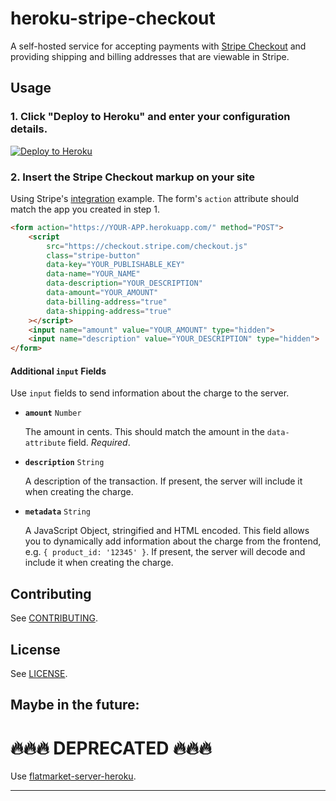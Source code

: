 # heroku-stripe-checkout

A self-hosted service for accepting payments with [Stripe Checkout](https://stripe.com/docs/checkout) and providing shipping and billing addresses that are viewable in Stripe.

## Usage

### 1. Click "Deploy to Heroku" and enter your configuration details.

[![Deploy to Heroku](https://www.herokucdn.com/deploy/button.svg)](https://heroku.com/deploy?template=https://github.com/centerfold-gallery/centerfold-checkout)

### 2. Insert the Stripe Checkout markup on your site

Using Stripe's [integration](https://stripe.com/docs/checkout#integration-simple) example. The form's `action` attribute should match the app you created in step 1.

```html
<form action="https://YOUR-APP.herokuapp.com/" method="POST">
    <script
        src="https://checkout.stripe.com/checkout.js"
        class="stripe-button"
        data-key="YOUR_PUBLISHABLE_KEY"
        data-name="YOUR_NAME"
        data-description="YOUR_DESCRIPTION"
        data-amount="YOUR_AMOUNT"
        data-billing-address="true"
        data-shipping-address="true"
    ></script>
    <input name="amount" value="YOUR_AMOUNT" type="hidden">
    <input name="description" value="YOUR_DESCRIPTION" type="hidden">
</form>
```

#### Additional `input` Fields

Use `input` fields to send information about the charge to the server.

- **`amount`** `Number`

    The amount in cents. This should match the amount in the `data-attribute` field. *Required*.

- **`description`** `String`

    A description of the transaction. If present, the server will include it when creating the charge.

- **`metadata`** `String`

    A JavaScript Object, stringified and HTML encoded. This field allows you to dynamically add information about the charge from the frontend, e.g. `{ product_id: '12345' }`. If present, the server will decode and include it when creating the charge.

## Contributing

See [CONTRIBUTING](https://github.com/christophercliff/heroku-stripe-checkout/blob/master/CONTRIBUTING.md).

## License

See [LICENSE](https://github.com/christophercliff/heroku-stripe-checkout/blob/master/LICENSE.md).


Maybe in the future:
---

# :fire::fire::fire: DEPRECATED :fire::fire::fire:

Use [flatmarket-server-heroku](https://github.com/christophercliff/flatmarket-server-heroku).

---
